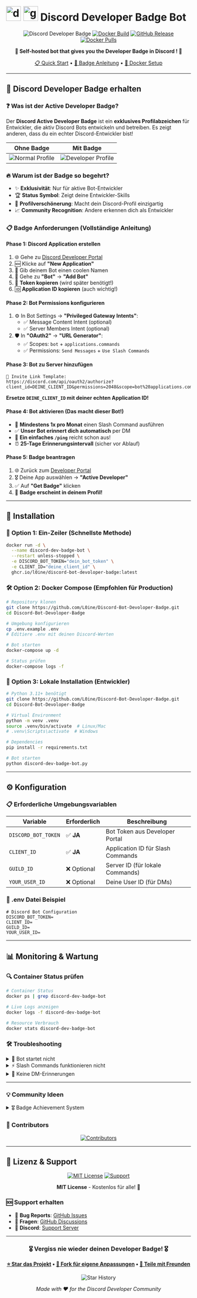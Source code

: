 # <img width="40" height="40" alt="discord-logo" src="https://github.com/user-attachments/assets/adabd300-70df-4847-9b34-e51d207d254d" /> <img width="40" height="40" alt="grafik" src="https://github.com/user-attachments/assets/478efc93-83c4-46bc-acb7-94e81883d652" /> Discord Developer Badge Bot

<div align="center">

![Discord Developer Badge](https://img.shields.io/badge/Discord-Developer%20Badge-5865F2?style=for-the-badge&logo=discord&logoColor=white)
[![Docker Build](https://img.shields.io/github/actions/workflow/status/L0ine/Discord-Bot-Devoloper-Badge/docker-publish.yml?style=for-the-badge&logo=docker)](https://github.com/L0ine/Discord-Bot-Devoloper-Badge/actions/workflows/docker-publish.yml)
[![GitHub Release](https://img.shields.io/github/v/release/L0ine/Discord-Bot-Devoloper-Badge?style=for-the-badge&logo=github)](https://github.com/L0ine/Discord-Bot-Devoloper-Badge/releases)
[![Docker Pulls](https://img.shields.io/badge/Docker-Available-2496ED?style=for-the-badge&logo=docker&logoColor=white)](https://github.com/L0ine/Discord-Bot-Devoloper-Badge/pkgs/container/discord-bot-devoloper-badge)


**🚀 Self-hosted bot that gives you the Developer Badge in Discord ! 🚀**

[📋 Quick Start](#-quick-start) • [🎯 Badge Anleitung](#-discord-developer-badge-erhalten) • [🐳 Docker Setup](#-installation) 

</div>

---

## 🎯 Discord Developer Badge erhalten

### ❓ Was ist der Active Developer Badge?

Der **Discord Active Developer Badge** ist ein **exklusives Profilabzeichen** für Entwickler, die aktiv Discord Bots entwickeln und betreiben. Es zeigt anderen, dass du ein echter Discord-Entwickler bist! 

<div align="center">

| Ohne Badge | Mit Badge |
|------------|-----------|
| ![Normal Profile](https://img.shields.io/badge/👤-Normal%20Profile-gray) | ![Developer Profile](https://img.shields.io/badge/🎖️-Active%20Developer-5865F2) |

</div>

### 🔥 Warum ist der Badge so begehrt?

- ✨ **Exklusivität**: Nur für aktive Bot-Entwickler
- 🏆 **Status Symbol**: Zeigt deine Entwickler-Skills
- 🎨 **Profilverschönerung**: Macht dein Discord-Profil einzigartig
- 📈 **Community Recognition**: Andere erkennen dich als Entwickler

### 📋 Badge Anforderungen (Vollständige Anleitung)

#### **Phase 1: Discord Application erstellen**
1. 🌐 Gehe zu [Discord Developer Portal](https://discord.com/developers/applications)
2. 🆕 Klicke auf **"New Application"**
3. 📝 Gib deinem Bot einen coolen Namen
4. 🤖 Gehe zu **"Bot"** → **"Add Bot"**
5. 🔑 **Token kopieren** (wird später benötigt!)
6. 🆔 **Application ID kopieren** (auch wichtig!)

#### **Phase 2: Bot Permissions konfigurieren**
1. ⚙️ In Bot Settings → **"Privileged Gateway Intents"**:
   - ✅ Message Content Intent (optional)
   - ✅ Server Members Intent (optional)
2. 🛡️ In **"OAuth2"** → **"URL Generator"**:
   - ✅ Scopes: `bot` + `applications.commands`
   - ✅ Permissions: `Send Messages` + `Use Slash Commands`

#### **Phase 3: Bot zu Server hinzufügen**
```
🔗 Invite Link Template:
https://discord.com/api/oauth2/authorize?client_id=DEINE_CLIENT_ID&permissions=2048&scope=bot%20applications.commands
```
**Ersetze `DEINE_CLIENT_ID` mit deiner echten Application ID!**

#### **Phase 4: Bot aktivieren (Das macht dieser Bot!)**
- 🏓 **Mindestens 1x pro Monat** einen Slash Command ausführen
- ✅ **Unser Bot erinnert dich automatisch** per DM
- 📱 **Ein einfaches `/ping`** reicht schon aus!
- ⏰ **25-Tage Erinnerungsintervall** (sicher vor Ablauf)

#### **Phase 5: Badge beantragen**
1. 🌐 Zurück zum [Developer Portal](https://discord.com/developers/applications)
2. 🎖️ Deine App auswählen → **"Active Developer"**
3. ✅ Auf **"Get Badge"** klicken
4. 🎉 **Badge erscheint in deinem Profil!**


---

## 🐳 Installation

### 🚀 Option 1: Ein-Zeiler (Schnellste Methode)

```bash
docker run -d \
  --name discord-dev-badge-bot \
  --restart unless-stopped \
  -e DISCORD_BOT_TOKEN="dein_bot_token" \
  -e CLIENT_ID="deine_client_id" \
  ghcr.io/l0ine/discord-bot-devoloper-badge:latest
```

### 🛠️ Option 2: Docker Compose (Empfohlen für Production)

```bash
# Repository klonen
git clone https://github.com/L0ine/Discord-Bot-Devoloper-Badge.git
cd Discord-Bot-Devoloper-Badge

# Umgebung konfigurieren
cp .env.example .env
# Editiere .env mit deinen Discord-Werten

# Bot starten
docker-compose up -d

# Status prüfen
docker-compose logs -f
```

### 🔧 Option 3: Lokale Installation (Entwickler)

```bash
# Python 3.11+ benötigt
git clone https://github.com/L0ine/Discord-Bot-Devoloper-Badge.git
cd Discord-Bot-Devoloper-Badge

# Virtual Environment
python -m venv .venv
source .venv/bin/activate  # Linux/Mac
# .venv\Scripts\activate  # Windows

# Dependencies
pip install -r requirements.txt

# Bot starten
python discord-dev-badge-bot.py
```

---

## ⚙️ Konfiguration

### 📋 Erforderliche Umgebungsvariablen

| Variable | Erforderlich | Beschreibung |
|----------|--------------|-------------|
| `DISCORD_BOT_TOKEN` | ✅ **JA** | Bot Token aus Developer Portal |
| `CLIENT_ID` | ✅ **JA** | Application ID für Slash Commands | 
| `GUILD_ID` | ❌ Optional | Server ID (für lokale Commands) | 
| `YOUR_USER_ID` | ❌ Optional | Deine User ID (für DMs) | 

### 📄 .env Datei Beispiel

```env
# Discord Bot Configuration
DISCORD_BOT_TOKEN=
CLIENT_ID=
GUILD_ID=  
YOUR_USER_ID=  
```

---

## 📊 Monitoring & Wartung

### 🔍 Container Status prüfen

```bash
# Container Status
docker ps | grep discord-dev-badge-bot

# Live Logs anzeigen
docker logs -f discord-dev-badge-bot

# Resource Verbrauch
docker stats discord-dev-badge-bot
```

### 🛠️ Troubleshooting

<details>
<summary>🚨 Bot startet nicht</summary>

**Mögliche Ursachen:**
- ❌ Falscher/abgelaufener Bot Token
- ❌ Fehlende Umgebungsvariablen
- ❌ Bot nicht in Server eingeladen

**Lösungen:**
```bash
# Logs prüfen
docker logs discord-dev-badge-bot

# Container neu starten
docker restart discord-dev-badge-bot

# Token validieren
# Neuen Token aus Developer Portal holen
```
</details>

<details>
<summary>⚡ Slash Commands funktionieren nicht</summary>

**Mögliche Ursachen:**
- ❌ `CLIENT_ID` nicht gesetzt
- ❌ Bot hat keine `applications.commands` Permission
- ❌ Commands brauchen 5-10 Minuten zum Registrieren

**Lösungen:**
```bash
# CLIENT_ID überprüfen
echo $CLIENT_ID

# Bot mit korrekten Permissions neu einladen
https://discord.com/api/oauth2/authorize?client_id=DEINE_ID&permissions=2048&scope=bot%20applications.commands

# 10 Minuten warten, dann /ping testen
```
</details>

<details>
<summary>📱 Keine DM-Erinnerungen</summary>

**Mögliche Ursachen:**
- ❌ DMs deaktiviert
- ❌ Bot kennt deine User ID nicht
- ❌ Bot offline

**Lösungen:**
```bash
# Einmal /ping ausführen (registriert deine ID)
# DM-Einstellungen in Discord prüfen
# YOUR_USER_ID manuell in .env setzen
```
</details>

---

### 💡 Community Ideen

<details>
<summary>🎖️ Badge Achievement System</summary>

```javascript
// Beispiel: Badge Streak Tracking
{
  "user": "123456789",
  "badges": {
    "current_streak": 12,        // 12 Monate in Folge
    "longest_streak": 24,        // Rekord: 24 Monate
    "total_pings": 156,          // Gesamt /ping Commands
    "badge_since": "2023-01-15"  // Badge erhalten am
  }
}
```
</details>


### 🎉 Contributors


<div align="center">

[![Contributors](https://contrib.rocks/image?repo=L0ine/Discord-Bot-Devoloper-Badge)](https://github.com/L0ine/Discord-Bot-Devoloper-Badge/graphs/contributors)

</div>

---

## 📄 Lizenz & Support

<div align="center">

[![MIT License](https://img.shields.io/badge/License-MIT-green.svg?style=for-the-badge)](https://choosealicense.com/licenses/mit/)
[![Support](https://img.shields.io/badge/Support-GitHub%20Issues-red?style=for-the-badge&logo=github)](https://github.com/L0ine/Discord-Bot-Devoloper-Badge/issues)

**MIT License** - Kostenlos für alle! 🎉

</div>

### 🆘 Support erhalten

- 🐛 **Bug Reports**: [GitHub Issues](https://github.com/L0ine/Discord-Bot-Devoloper-Badge/issues)
- 💬 **Fragen**: [GitHub Discussions](https://github.com/L0ine/Discord-Bot-Devoloper-Badge/discussions)
- 💌 **Discord**: [Support Server](https://discord.gg/UP3PRuHZBe) 

---

<div align="center">

### 🎖️ **Vergiss nie wieder deinen Developer Badge!** 🎖️

**[⭐ Star das Projekt](https://github.com/L0ine/Discord-Bot-Devoloper-Badge) • [🔄 Fork für eigene Anpassungen](https://github.com/L0ine/Discord-Bot-Devoloper-Badge/fork) • [📢 Teile mit Freunden](https://twitter.com/intent/tweet?text=Nie%20wieder%20Discord%20Developer%20Badge%20verlieren!%20🎖️&url=https://github.com/L0ine/Discord-Bot-Devoloper-Badge)**

![Star History](https://api.star-history.com/svg?repos=L0ine/Discord-Bot-Devoloper-Badge&type=Date)

*Made with ❤️ for the Discord Developer Community*

</div>
